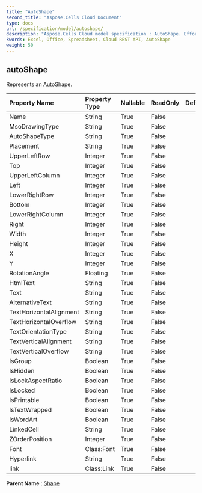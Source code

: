```yaml
---
title: "AutoShape"
second_title: "Aspose.Cells Cloud Document"
type: docs
url: /specification/model/autoshape/
description: "Aspose.Cells Cloud model specification : AutoShape. Effortlessly handle Excel and other spreadsheet documents with features like opening, generating, editing, splitting, merging, comparing, and converting."
kwords: Excel, Office, Spreadsheet, Cloud REST API, AutoShape
weight: 50
---
```


## **autoShape**

Represents an AutoShape. 

| Property Name | Property Type | Nullable |  ReadOnly | DefaultValue | Description | 
| :- | :- | :- |:- |  :- | :- |
| Name | String | True |  False |  |  |  
| MsoDrawingType | String | True |  False |  |  |  
| AutoShapeType | String | True |  False |  |  |  
| Placement | String | True |  False |  |  |  
| UpperLeftRow | Integer | True |  False |  |  |  
| Top | Integer | True |  False |  |  |  
| UpperLeftColumn | Integer | True |  False |  |  |  
| Left | Integer | True |  False |  |  |  
| LowerRightRow | Integer | True |  False |  |  |  
| Bottom | Integer | True |  False |  |  |  
| LowerRightColumn | Integer | True |  False |  |  |  
| Right | Integer | True |  False |  |  |  
| Width | Integer | True |  False |  |  |  
| Height | Integer | True |  False |  |  |  
| X | Integer | True |  False |  |  |  
| Y | Integer | True |  False |  |  |  
| RotationAngle | Floating | True |  False |  |  |  
| HtmlText | String | True |  False |  |  |  
| Text | String | True |  False |  |  |  
| AlternativeText | String | True |  False |  |  |  
| TextHorizontalAlignment | String | True |  False |  |  |  
| TextHorizontalOverflow | String | True |  False |  |  |  
| TextOrientationType | String | True |  False |  |  |  
| TextVerticalAlignment | String | True |  False |  |  |  
| TextVerticalOverflow | String | True |  False |  |  |  
| IsGroup | Boolean | True |  False |  |  |  
| IsHidden | Boolean | True |  False |  |  |  
| IsLockAspectRatio | Boolean | True |  False |  |  |  
| IsLocked | Boolean | True |  False |  |  |  
| IsPrintable | Boolean | True |  False |  |  |  
| IsTextWrapped | Boolean | True |  False |  |  |  
| IsWordArt | Boolean | True |  False |  |  |  
| LinkedCell | String | True |  False |  |  |  
| ZOrderPosition | Integer | True |  False |  |  |  
| Font | Class:Font | True |  False |  |  |  
| Hyperlink | String | True |  False |  |  |  
| link | Class:Link | True |  False |  |  |  

**Parent Name** : [Shape](/specification/model/shape)

